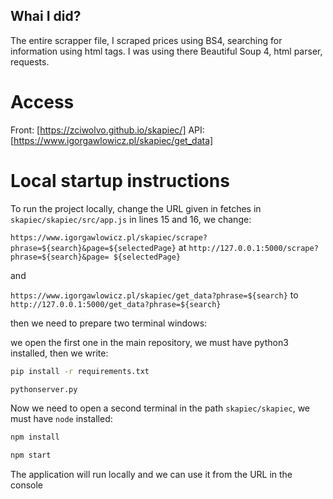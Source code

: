 ## Whai I did?

The entire scrapper file, I scraped prices using BS4, searching for information using html tags. I was using there Beautiful Soup 4, html parser, requests.

# Access

Front: [https://zciwolvo.github.io/skapiec/]
API: [https://www.igorgawlowicz.pl/skapiec/get_data]

# Local startup instructions

To run the project locally, change the URL given in fetches in `skapiec/skapiec/src/app.js` in lines 15 and 16, we change:

`https://www.igorgawlowicz.pl/skapiec/scrape?phrase=${search}&page=${selectedPage}` at `http://127.0.0.1:5000/scrape?phrase=${search}&page= ${selectedPage}`

and

`https://www.igorgawlowicz.pl/skapiec/get_data?phrase=${search}` to `http://127.0.0.1:5000/get_data?phrase=${search}`

then we need to prepare two terminal windows:

we open the first one in the main repository, we must have python3 installed, then we write:

```bash
pip install -r requirements.txt

pythonserver.py
```

Now we need to open a second terminal in the path `skapiec/skapiec`, we must have `node` installed:

```bash
npm install

npm start
```

The application will run locally and we can use it from the URL in the console
